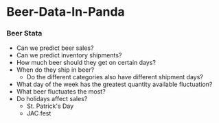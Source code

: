 # Beer-Data-In-Panda

### Beer Stata

* Can we predict beer sales?
* Can we predict inventory shipments?
* How much beer should they get on certain days?
* When do they ship in beer?
    * Do the different categories also have different shipment days?
* What day of the week has the greatest quantity available fluctuation?
* What beer fluctuates the most?
* Do holidays affect sales?
    * St. Patrick's Day
    * JAC fest

